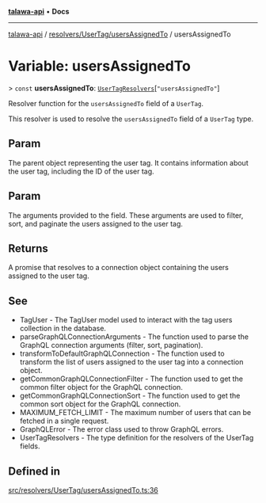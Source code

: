 [**talawa-api**](../../../../README.md) • **Docs**

***

[talawa-api](../../../../modules.md) / [resolvers/UserTag/usersAssignedTo](../README.md) / usersAssignedTo

# Variable: usersAssignedTo

\> `const` **usersAssignedTo**: [`UserTagResolvers`](../../../../types/generatedGraphQLTypes/type-aliases/UserTagResolvers.md)\[`"usersAssignedTo"`\]

Resolver function for the `usersAssignedTo` field of a `UserTag`.

This resolver is used to resolve the `usersAssignedTo` field of a `UserTag` type.

## Param

The parent object representing the user tag. It contains information about the user tag, including the ID of the user tag.

## Param

The arguments provided to the field. These arguments are used to filter, sort, and paginate the users assigned to the user tag.

## Returns

A promise that resolves to a connection object containing the users assigned to the user tag.

## See

 - TagUser - The TagUser model used to interact with the tag users collection in the database.
 - parseGraphQLConnectionArguments - The function used to parse the GraphQL connection arguments (filter, sort, pagination).
 - transformToDefaultGraphQLConnection - The function used to transform the list of users assigned to the user tag into a connection object.
 - getCommonGraphQLConnectionFilter - The function used to get the common filter object for the GraphQL connection.
 - getCommonGraphQLConnectionSort - The function used to get the common sort object for the GraphQL connection.
 - MAXIMUM_FETCH_LIMIT - The maximum number of users that can be fetched in a single request.
 - GraphQLError - The error class used to throw GraphQL errors.
 - UserTagResolvers - The type definition for the resolvers of the UserTag fields.

## Defined in

[src/resolvers/UserTag/usersAssignedTo.ts:36](https://github.com/PalisadoesFoundation/talawa-api/blob/f1c816bca43cc03a8c1bd303394e2550a50db017/src/resolvers/UserTag/usersAssignedTo.ts#L36)
